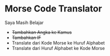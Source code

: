 # Morse Code Translator

Saya Masih Belajar

- <del>Tambahkan Angka ke Kamus</del>
- <del>Tambahkan IF</del>
- Translate dari Kode Morse ke Huruf Alphabet
- Translate dari Huruf Alphabet ke Kode Morse
